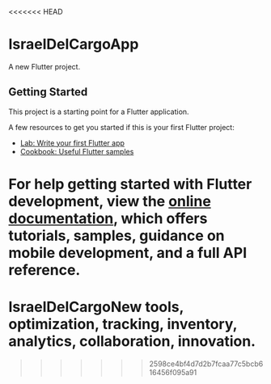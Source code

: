 <<<<<<< HEAD
# IsraelDelCargoApp

A new Flutter project.

## Getting Started

This project is a starting point for a Flutter application.

A few resources to get you started if this is your first Flutter project:

- [Lab: Write your first Flutter app](https://docs.flutter.dev/get-started/codelab)
- [Cookbook: Useful Flutter samples](https://docs.flutter.dev/cookbook)

For help getting started with Flutter development, view the
[online documentation](https://docs.flutter.dev/), which offers tutorials,
samples, guidance on mobile development, and a full API reference.
=======
# IsraelDelCargoNew tools, optimization, tracking, inventory, analytics, collaboration, innovation.
>>>>>>> 2598ce4bf4d7d2b7fcaa77c5bcb616456f095a91
